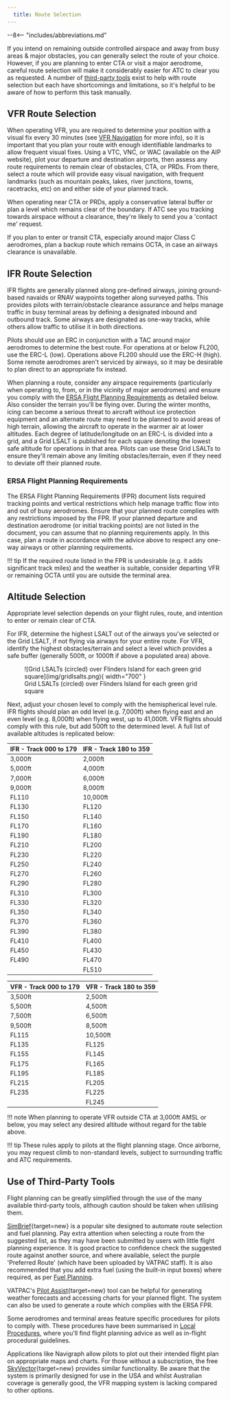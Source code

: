 ```yaml
---
  title: Route Selection
---
```


--8<-- "includes/abbreviations.md"

If you intend on remaining outside controlled airspace and away from busy areas & major obstacles, you can generally select the route of your choice. However, if you are planning to enter CTA or visit a major aerodrome, careful route selection will make it considerably easier for ATC to clear you as requested. A number of [third-party tools](#use-of-third-party-tools) exist to help with route selection but each have shortcomings and limitations, so it's helpful to be aware of how to perform this task manually.

## VFR Route Selection
When operating VFR, you are required to determine your position with a visual fix every 30 minutes (see [VFR Navigation](../navigation/vfrnavigation.md#navigation-requirements) for more info), so it is important that you plan your route with enough identifiable landmarks to allow frequent visual fixes. Using a VTC, VNC, or WAC (available on the AIP website), plot your departure and destination airports, then assess any route requirements to remain clear of obstacles, CTA, or PRDs. From there, select a route which will provide easy visual navigation, with frequent landmarks (such as mountain peaks, lakes, river junctions, towns, racetracks, etc) on and either side of your planned track.

When operating near CTA or PRDs, apply a conservative lateral buffer or plan a level which remains clear of the boundary. If ATC see you tracking towards airspace without a clearance, they're likely to send you a 'contact me' request.

If you plan to enter or transit CTA, especially around major Class C aerodromes, plan a backup route which remains OCTA, in case an airways clearance is unavailable.

## IFR Route Selection
IFR flights are generally planned along pre-defined airways, joining ground-based navaids or RNAV waypoints together along surveyed paths. This provides pilots with terrain/obstacle clearance assurance and helps manage traffic in busy terminal areas by defining a designated inbound and outbound track. Some airways are designated as one-way tracks, while others allow traffic to utilise it in both directions.

Pilots should use an ERC in conjunction with a TAC around major aerodromes to determine the best route. For operations at or below FL200, use the ERC-L (low). Operations above FL200 should use the ERC-H (high). Some remote aerodromes aren't serviced by airways, so it may be desirable to plan direct to an appropriate fix instead.

When planning a route, consider any airspace requirements (particularly when operating to, from, or in the vicinity of major aerodromes) and ensure you comply with the [ERSA Flight Planning Requirements](#ersa-flight-planning-requirements) as detailed below. Also consider the terrain you'll be flying over. During the winter months, icing can become a serious threat to aircraft without ice protection equipment and an alternate route may need to be planned to avoid areas of high terrain, allowing the aircraft to operate in the warmer air at lower altitudes. Each degree of latitude/longitude on an ERC-L is divided into a grid, and a Grid LSALT is published for each square denoting the lowest safe altitude for operations in that area. Pilots can use these Grid LSALTs to ensure they'll remain above any limiting obstacles/terrain, even if they need to deviate off their planned route.

### ERSA Flight Planning Requirements
The ERSA Flight Planning Requirements (FPR) document lists required tracking points and vertical restrictions which help manage traffic flow into and out of busy aerodromes. Ensure that your planned route complies with any restrictions imposed by the FPR. If your planned departure and destination aerodrome (or initial tracking points) are not listed in the document, you can assume that no planning requirements apply. In this case, plan a route in accordance with the advice above to respect any one-way airways or other planning requirements.

!!! tip
    If the required route listed in the FPR is undesirable (e.g. it adds significant track miles) and the weather is suitable, consider departing VFR or remaining OCTA until you are outside the terminal area.

## Altitude Selection
Appropriate level selection depends on your flight rules, route, and intention to enter or remain clear of CTA.

For IFR, determine the highest LSALT out of the airways you've selected or the Grid LSALT, if not flying via airways for your entire route. For VFR, identify the highest obstacles/terrain and select a level which provides a safe buffer (generally 500ft, or 1000ft if above a populated area) above. 

<figure markdown>
![Grid LSALTs (circled) over Flinders Island for each green grid square](img/gridlsalts.png){ width="700" }
  <figcaption>Grid LSALTs (circled) over Flinders Island for each green grid square</figcaption>
</figure>

Next, adjust your chosen level to comply with the hemispherical level rule. IFR flights should plan an odd level (e.g. 7,000ft) when flying east and an even level (e.g. 8,000ft) when flying west, up to 41,000ft. VFR flights should comply with this rule, but add 500ft to the determined level. A full list of available altitudes is replicated below:

| IFR - Track 000 to 179 | IFR - Track 180 to 359 |
| ----- | ----- |
| 3,000ft | 2,000ft |
| 5,000ft | 4,000ft |
| 7,000ft | 6,000ft |
| 9,000ft | 8,000ft |
| FL110 | 10,000ft |
| FL130 | FL120 |
| FL150 | FL140 |
| FL170 | FL160 |
| FL190 | FL180 |
| FL210 | FL200 |
| FL230 | FL220 |
| FL250 | FL240 |
| FL270 | FL260 |
| FL290 | FL280 |
| FL310 | FL300 |
| FL330 | FL320 |
| FL350 | FL340 |
| FL370 | FL360 |
| FL390 | FL380 |
| FL410 | FL400 |
| FL450 | FL430 |
| FL490 | FL470 |
|  | FL510 |

| VFR - Track 000 to 179 | VFR - Track 180 to 359 |
| ----- | ----- |
| 3,500ft | 2,500ft |
| 5,500ft | 4,500ft |
| 7,500ft | 6,500ft |
| 9,500ft | 8,500ft |
| FL115 | 10,500ft |
| FL135 | FL125 |
| FL155 | FL145 |
| FL175 | FL165 |
| FL195 | FL185 |
| FL215 | FL205 |
| FL235 | FL225 |
|  | FL245 |

!!! note
    When planning to operate VFR outside CTA at 3,000ft AMSL or below, you may select any desired altitude without regard for the table above.

!!! tip
    These rules apply to pilots at the flight planning stage. Once airborne, you may request climb to non-standard levels, subject to surrounding traffic and ATC requirements.

## Use of Third-Party Tools
Flight planning can be greatly simplified through the use of the many available third-party tools, although caution should be taken when utilising them.

[SimBrief](https://simbrief.com){target=new} is a popular site designed to automate route selection and fuel planning. Pay extra attention when selecting a route from the suggested list, as they may have been submitted by users with little flight planning experience. It is good practice to confidence check the suggested route against another source, and where available, select the purple 'Preferred Route' (which have been uploaded by VATPAC staff). It is also recommended that you add extra fuel (using the built-in input boxes) where required, as per [Fuel Planning](./fuelplanning.md).

VATPAC's [Pilot Assist](https://vatpac.org/membership-hub/tools/pilot){target=new} tool can be helpful for generating weather forecasts and accessing charts for your planned flight. The system can also be used to generate a route which complies with the ERSA FPR.

Some aerodromes and terminal areas feature specific procedures for pilots to comply with. These procedures have been summarised in [Local Procedures](../../local-procedures/), where you'll find flight planning advice as well as in-flight procedural guidelines.

Applications like Navigraph allow pilots to plot out their intended flight plan on appropriate maps and charts. For those without a subscription, the free [SkyVector](https://skyvector.com){target=new} provides similar functionality. Be aware that the system is primarily designed for use in the USA and whilst Australian coverage is generally good, the VFR mapping system is lacking compared to other options.